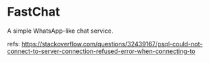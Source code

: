 # FastChat 
A simple WhatsApp-like chat service.

refs:
https://stackoverflow.com/questions/32439167/psql-could-not-connect-to-server-connection-refused-error-when-connecting-to
